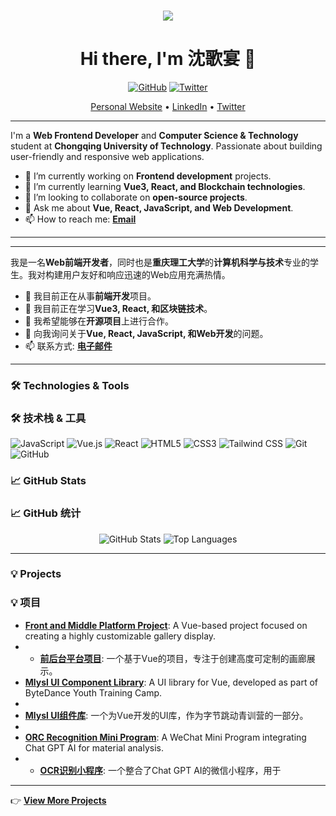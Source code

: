 <h1 align="center"> <a href="https://sunguoqi.com/"> <img src="https://readme-typing-svg.herokuapp.com/?lines=console.log(%22Hello%2C%20World!%22);沈歌宴祝您今天愉快!&center=true&size=27"> </a> </h1>
<h1 align="center">Hi there, I'm 沈歌宴 👋</h1>

<p align="center">
  <a href="https://github.com/shengeyan"><img src="https://img.shields.io/github/followers/shengeyan?label=Follow&style=social" alt="GitHub"></a>
  <a href="https://twitter.com/your_twitter"><img src="https://img.shields.io/twitter/follow/your_twitter?label=Follow&style=social" alt="Twitter"></a>
</p>

<p align="center">
  <a href="https://shengeyan.github.io/">Personal Website</a> •
  <a href="https://linkedin.com/in/your_linkedin">LinkedIn</a> •
  <a href="https://twitter.com/your_twitter">Twitter</a>
</p>

---

I'm a **Web Frontend Developer** and **Computer Science & Technology** student at **Chongqing University of Technology**. Passionate about building user-friendly and responsive web applications. 

- 🔭 I’m currently working on **Frontend development** projects.
- 🌱 I’m currently learning **Vue3, React, and Blockchain technologies**.
- 👯 I’m looking to collaborate on **open-source projects**.
- 💬 Ask me about **Vue, React, JavaScript, and Web Development**.
- 📫 How to reach me: **[Email](mailto:your_email@example.com)**

---

---

我是一名**Web前端开发者**，同时也是**重庆理工大学**的**计算机科学与技术**专业的学生。我对构建用户友好和响应迅速的Web应用充满热情。

- 🔭 我目前正在从事**前端开发**项目。
- 🌱 我目前正在学习**Vue3, React, 和区块链技术**。
- 👯 我希望能够在**开源项目**上进行合作。
- 💬 向我询问关于**Vue, React, JavaScript, 和Web开发**的问题。
- 📫 联系方式: **[电子邮件](mailto:your_email@example.com)**

---

### 🛠️ Technologies & Tools
### 🛠️ 技术栈 & 工具

![JavaScript](https://img.shields.io/badge/-JavaScript-%23F7DF1E?style=flat-square&logo=javascript&logoColor=black)
![Vue.js](https://img.shields.io/badge/-Vue.js-%234FC08D?style=flat-square&logo=vue.js&logoColor=white)
![React](https://img.shields.io/badge/-React-%2361DAFB?style=flat-square&logo=react&logoColor=black)
![HTML5](https://img.shields.io/badge/-HTML5-%23E34F26?style=flat-square&logo=html5&logoColor=white)
![CSS3](https://img.shields.io/badge/-CSS3-%231572B6?style=flat-square&logo=css3&logoColor=white)
![Tailwind CSS](https://img.shields.io/badge/-Tailwind_CSS-%2338B2AC?style=flat-square&logo=tailwind-css&logoColor=white)
![Git](https://img.shields.io/badge/-Git-%23F05032?style=flat-square&logo=git&logoColor=white)
![GitHub](https://img.shields.io/badge/-GitHub-%23181717?style=flat-square&logo=github&logoColor=white)

### 📈 GitHub Stats
### 📈 GitHub 统计

<p align="center">
  <img src="https://github-readme-stats.vercel.app/api?username=shengeyan&show_icons=true&theme=radical" alt="GitHub Stats">
  <img src="https://github-readme-stats.vercel.app/api/top-langs/?username=shengeyan&layout=compact&theme=radical" alt="Top Languages">
</p>

---
### 💡 Projects
### 💡 项目

- **[Front and Middle Platform Project](https://github.com/shengeyan/momo)**: A Vue-based project focused on creating a highly customizable gallery display.
- - **[前后台平台项目](https://github.com/shengeyan/momo)**: 一个基于Vue的项目，专注于创建高度可定制的画廊展示。
- **[Mlysl UI Component Library](https://github.com/mazitian/mlysl-ui)**: A UI library for Vue, developed as part of ByteDance Youth Training Camp.
- 
- **[Mlysl UI组件库](https://github.com/mazitian/mlysl-ui)**: 一个为Vue开发的UI库，作为字节跳动青训营的一部分。
- 
- **[ORC Recognition Mini Program](https://github.com/shengeyan/DRSP-client)**: A WeChat Mini Program integrating Chat GPT AI for material analysis.
- - **[OCR识别小程序](https://github.com/shengeyan/DRSP-client)**: 一个整合了Chat GPT AI的微信小程序，用于
---

👉 [**View More Projects**](https://github.com/shengeyan?tab=repositories)

